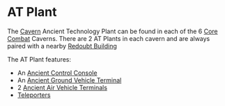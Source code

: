 # AT Plant

The [Cavern](Caverns.md) Ancient Technology Plant can be found in each of the 6
[Core Combat](../items/Core_Combat.md) Caverns. There are 2 AT Plants in each
cavern and are always paired with a nearby
[Redoubt Building](Redoubt_Building.md)

The AT Plant features:

- An [Ancient Control Console](../items/Ancient_Control_Console.md)
- An
  [Ancient Ground Vehicle Terminal](../items/Ancient_Ground_Vehicle_Terminal.md)
- 2 [Ancient Air Vehicle Terminals](../items/Ancient_Air_Vehicle_Terminal.md)
- [Teleporters](../terminology/Teleporter.md)

